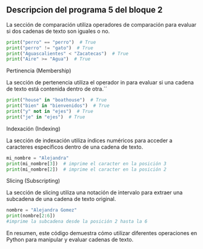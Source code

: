 ## Descripcion del programa 5 del bloque 2
La sección de comparación utiliza operadores de
comparación para evaluar si dos cadenas de texto son iguales o no.
```python
print("perro" == "perro")  # True
print("perro" != "gato")  # True
print("Aguascalientes" < "Zacatecas")  # True
print("Aire" >= "Agua")  # True
```

Pertinencia (Membership)

La sección de pertenencia utiliza el operador in para evaluar si una cadena de texto está contenida dentro de otra.´´
```python
print("house" in "boathouse")  # True
print("bien" in "bienvenidos")  # True
print("y" not in "ejes")  # True
print("je" in "ejes")  # True
```

Indexación (Indexing)

La sección de indexación utiliza índices numéricos para acceder a caracteres
específicos dentro de una cadena de texto.
``` python
mi_nombre = "Alejandra"
print(mi_nombre[3])  # imprime el caracter en la posición 3
print(mi_nombre[2])  # imprime el caracter en la posición 2
```

Slicing (Subscripting)

La sección de slicing utiliza una notación de intervalo
para extraer una subcadena de una cadena de texto original.

``` python
nombre = "Alejandra Gomez"
print(nombre[2:6]) 
#imprime la subcadena desde la posición 2 hasta la 6
``` 

En resumen, este código demuestra cómo utilizar diferentes operaciones en Python para manipular y evaluar cadenas de texto.
